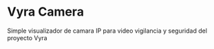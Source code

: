 # Vyra Camera

Simple visualizador de camara IP para video vigilancia y seguridad del proyecto Vyra


